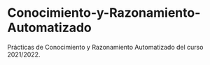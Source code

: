 # Conocimiento-y-Razonamiento-Automatizado

Prácticas de Conocimiento y Razonamiento Automatizado del curso 2021/2022.
